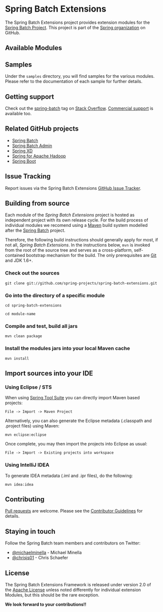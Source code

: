 Spring Batch Extensions
=============================

The Spring Batch Extensions project provides extension modules for the [Spring Batch Project][]. This project is part of the [Spring organization][] on GitHub.

## Available Modules


## Samples

Under the `samples` directory, you will find samples for the various modules. Please refer to the documentation of each sample for further details.

## Getting support

Check out the [spring-batch][spring-batch tag] tag
on [Stack Overflow][]. [Commercial support][] is available too.

## Related GitHub projects

* [Spring Batch][]
* [Spring Batch Admin][]
* [Spring XD][]
* [Spring for Apache Hadoop][]
* [Spring Boot][]

## Issue Tracking

Report issues via the Spring Batch Extensions [GitHub Issue Tracker][].

## Building from source

Each module of the *Spring Batch Extensions* project is hosted as independent project with its own release cycle. For the build process of individual modules we recomend using a [Maven][] build system modelled after the [Spring Batch][] project. 

Therefore, the following build instructions should generally apply for most, if not all, *Spring Batch Extensions*. In the instructions below, `mvn` is invoked from the root of the source tree and serves as a cross-platform, self-contained bootstrap mechanism for the build. The only prerequisites are [Git][] and JDK 1.6+.

### Check out the sources

`git clone git://github.com/spring-projects/spring-batch-extensions.git`

### Go into the directory of a specific module

`cd spring-batch-extensions`

`cd module-name`

### Compile and test, build all jars

`mvn clean package`

### Install the modules jars into your local Maven cache

`mvn install`

## Import sources into your IDE

### Using Eclipse / STS

When using [Spring Tool Suite] you can directly import Maven based projects:

`File -> Import -> Maven Project`

Alternatively, you can also generate the Eclipse metadata (.classpath and .project files) using Maven:

`mvn eclipse:eclipse`

Once complete, you may then import the projects into Eclipse as usual:

`File -> Import -> Existing projects into workspace`

### Using IntelliJ IDEA

To generate IDEA metadata (.iml and .ipr files), do the following:

    mvn idea:idea

## Contributing

[Pull requests][] are welcome. Please see the [Contributor Guidelines][] for details. 

## Staying in touch

Follow the Spring Batch team members and contributors on Twitter:

* [@michaelminella](https://twitter.com/michaelminella) - Michael Minella
* [@chrisjs01](https://twitter.com/chrisjs01) - Chris Schaefer

## License

The Spring Batch Extensions Framework is released under version 2.0 of the [Apache License][] unless noted differently for individual extension Modules, but this should be the rare exception.

**We look forward to your contributions!!**

[Spring Batch]: https://github.com/spring-projects/spring-batch
[Spring Batch Project]: https://projects.spring.io/spring-batch/
[Spring organization]: https://github.com/spring-projects
[spring-batch tag]: https://stackoverflow.com/questions/tagged/spring-batch
[Stack Overflow]: https://stackoverflow.com/faq
[Commercial support]: https://www.vmware.com/support/services/vfabric-developer.html
[GitHub Issue Tracker]: https://github.com/spring-projects/spring-batch-extensions/issues
[Git]: https://help.github.com/set-up-git-redirect
[Pull requests]: https://help.github.com/send-pull-requests
[Spring Batch Admin]: https://github.com/spring-projects/spring-batch-admin
[Spring XD]: https://github.com/spring-projects/spring-xd
[Spring for Apache Hadoop]: https://github.com/spring-projects/spring-hadoop
[Spring Boot]: https://github.com/spring-projects/spring-boot
[Spring Tool Suite]: https://spring.io/tools/sts
[Apache License]: http://www.apache.org/licenses/LICENSE-2.0
[Maven]: https://maven.apache.org
[Contributor Guidelines]: com/spring-projects/spring-batch-extensions/blob/master/CONTRIBUTING.md
